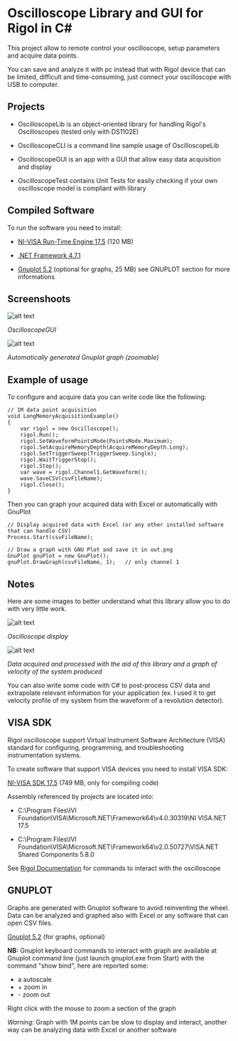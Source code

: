 # Oscilloscope Library and GUI for Rigol in C#

This project allow to remote control your oscilloscope, setup parameters and acquire data points. 

You can save and analyze it with pc instead that with Rigol device that can be limited, difficult and time-consuming, just connect your oscilloscope with USB to computer.


## Projects

- OscilloscopeLib is an object-oriented library for handling Rigol's Oscilloscopes (tested only with DS1102E)

- OscilloscopeCLI is a command line sample usage of OscilloscopeLib

- OscilloscopeGUI is an app with a GUI that allow easy data acquisition and display

- OscilloscopeTest contains Unit Tests for easily checking if your own oscilloscope model is compliant with library


## Compiled Software

To run the software you need to install:

- [NI-VISA Run-Time Engine 17.5](http://www.ni.com/download/ni-visa-run-time-engine/7222/en/) (120 MB)

- [.NET Framework 4.7.1](https://www.microsoft.com/en-us/download/details.aspx?id=56116)

- [Gnuplot 5.2](http://www.gnuplot.info/) (optional for graphs, 25 MB) see GNUPLOT section for more informations


## Screenshoots

![alt text](https://raw.githubusercontent.com/electro-logic/Oscilloscope/master/Docs/gui.png)

*OscilloscopeGUI*

![alt text](https://raw.githubusercontent.com/electro-logic/Oscilloscope/master/Docs/gnuplot.png)

*Automatically generated Gnuplot graph (zoomable)*


## Example of usage

To configure and acquire data you can write code like the following:

```
// 1M data point acquisition
void LongMemoryAcquisitionExample()
{
    var rigol = new Oscilloscope();
    rigol.Run();
    rigol.SetWaveformPointsMode(PointsMode.Maximum);
    rigol.SetAcquireMemoryDepth(AcquireMemoryDepth.Long);
    rigol.SetTriggerSweep(TriggerSweep.Single);
    rigol.WaitTriggerStop();
    rigol.Stop();
    var wave = rigol.Channel1.GetWaveform();
    wave.SaveCSV(csvFileName);
    rigol.Close();
}
```

Then you can graph your acquired data with Excel or automatically with GnuPlot

```
// Display acquired data with Excel (or any other installed software that can handle CSV)
Process.Start(csvFileName);

// Draw a graph with GNU Plot and save it in out.png
GnuPlot gnuPlot = new GnuPlot();
gnuPlot.DrawGraph(csvFileName, 1);   // only channel 1
```


## Notes

Here are some images to better understand what this library allow you to do with very little work.


![alt text](https://raw.githubusercontent.com/electro-logic/Oscilloscope/master/Docs/oscilloscope.png)

*Oscilloscope display*


![alt text](https://raw.githubusercontent.com/electro-logic/Oscilloscope/master/Docs/speed_graph.png)

*Data acquired and processed with the aid of this library and a graph of velocity of the system produced*


You can also write some code with C# to post-process CSV data and extrapolate relevant information for your application (ex. I used it to get velocity profile of my system from the waveform of a revolution detector).


## VISA SDK

Rigol oscilloscope support Virtual Instrument Software Architecture (VISA) standard for configuring, programming, and troubleshooting instrumentation systems. 

To create software that support VISA devices you need to install VISA SDK:

[NI-VISA SDK 17.5](http://www.ni.com/download/ni-visa-17.5/7220/en/) (749 MB, only for compiling code)

Assembly referenced by projects are located into:

- C:\Program Files\IVI Foundation\VISA\Microsoft.NET\Framework64\v4.0.30319\NI VISA.NET 17.5

- C:\Program Files\IVI Foundation\VISA\Microsoft.NET\Framework64\v2.0.50727\VISA.NET Shared Components 5.8.0

See [Rigol Documentation](https://www.rigolna.com/products/digital-oscilloscopes/1000/) for commands to interact with the oscilloscope


## GNUPLOT

Graphs are generated with Gnuplot software to avoid reinventing the wheel. Data can be analyzed and graphed also with Excel or any software that can open CSV files.

[Gnuplot 5.2](http://www.gnuplot.info/) (for graphs, optional)

**NB:** Gnuplot keyboard commands to interact with graph are available at Gnuplot command line (just launch gnuplot.exe from Start) with the command "show bind", here are reported some:

- a		autoscale
- \+	zoom in
- \-	zoom out

Right click with the mouse to zoom a section of the graph

*Warning:* Graph with 1M points can be slow to display and interact, another way can be analyzing data with Excel or another software
